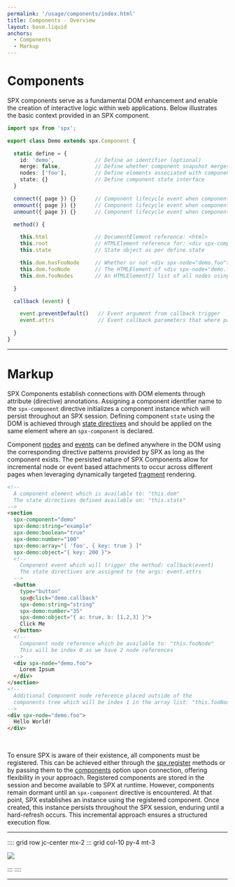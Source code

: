 ```yaml
---
permalink: '/usage/components/index.html'
title: Components - Overview
layout: base.liquid
anchors:
  - Components
  - Markup
---
```


# Components

SPX components serve as a fundamental DOM enhancement and enable the creation of interactive logic within web applications. Below illustrates the basic context provided in an SPX component.

<!-- prettier-ignore -->
```ts
import spx from 'spx';

export class Demo extends spx.Component {

  static define = {
    id: 'demo',             // Define an identifier (optional)
    merge: false,           // Define whether component snapshot merges apply
    nodes: ['foo'],         // Define elements associated with components
    state: {}               // Define component state interface
  }

  connect({ page }) {}      // Component lifecycle event when component connects
  onmount({ page }) {}      // Component lifecycle event when component rendered
  unmount({ page }) {}      // Component lifecycle event when component removed

  method() {

    this.html               // DocumentElement reference: <html>
    this.root               // HTMLElement reference for: <div spx-component="demo">
    this.state              // State object as per define.state

    this.dom.hasFooNode     // Whether or not <div spx-node="demo.foo"> exists in dom
    this.dom.fooNode        // The HTMLElement of <div spx-node="demo.foo"> in dom or undefined
    this.dom.fooNodes       // An HTMLElement[] list of all nodes using <div spx-node="demo.foo">

  }

  callback (event) {

    event.preventDefault()   // Event argument from callback trigger
    event.attrs              // Event callback parameters that where passed

  }
}
```

---

# Markup

SPX Components establish connections with DOM elements through attribute (directive) annotations. Assigning a component identifier name to the `spx-component` directive initializes a component instance which will persist throughout an SPX session. Defining component `state` using the DOM is achieved through [state directives](/components/state) and should be applied on the same element where an `spx-component` is declared.

Component [nodes](/components/nodes) and [events](/components/events) can be defined anywhere in the DOM using the corresponding directive patterns provided by SPX as long as the component exists. The persisted nature of SPX Components allow for incremental node or event based attachments to occur across different pages when leveraging dynamically targeted [fragment](/key-concepts) rendering.

<!--prettier-ignore-->
```html
<!--
  A component element which is available to: "this.dom"
  The state directives defined available on: "this.state"
-->
<section
  spx-component="demo"
  spx-demo:string="example"
  spx-demo:boolean="true"
  spx-demo:number="100"
  spx-demo:array="[ 'foo', { key: true } ]"
  spx-demo:object="{ key: 200 }">
  <!--
    Component event which will trigger the method: callback(event)
    The state directives are assigned to the args: event.attrs
  -->
  <button
    type="button"
    spx@click="demo.callback"
    spx-demo:string="string"
    spx-demo:number="35"
    spx-demo:object="{ a: true, b: [1,2,3] }">
    Click Me
  </button>
  <!--
    Component node reference which be available to: "this.fooNode"
    This will be index 0 as we have 2 node references
  -->
  <div spx-node="demo.foo">
    Lorem Ipsum
  </div>
</section>
<!--
  Additional Component node reference placed outside of the
  components tree which will be index 1 in the array list: "this.fooNodes"
-->
<div spx-node="demo.foo">
  Hello World!
</div>
```

<br>

To ensure SPX is aware of their existence, all components must be registered. This can be achieved either through the [spx.register](/api/register) methods or by passing them to the [components](/usage/options#components) option upon connection, offering flexibility in your approach. Registered components are stored in the session and become available to SPX at runtime. However, components remain dormant until an `spx-component` directive is encountered. At that point, SPX establishes an instance using the registered component. Once created, this instance persists throughout the SPX session, enduring until a hard-refresh occurs. This incremental approach ensures a structured execution flow.

---

:::: grid row jc-center mx-2
::: grid col-10 py-4 mt-3

<img src="/assets/flow.svg" class="w-100">

:::
::::

---
